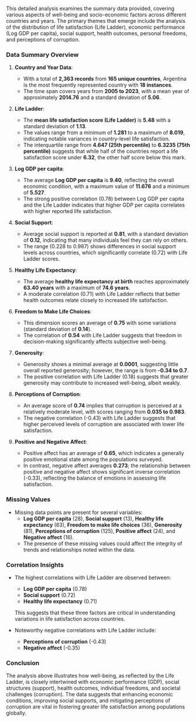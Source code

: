 This detailed analysis examines the summary data provided, covering various aspects of well-being and socio-economic factors across different countries and years. The primary themes that emerge include the analysis of the distribution of life satisfaction (Life Ladder), economic performance (Log GDP per capita), social support, health outcomes, personal freedoms, and perceptions of corruption.

### Data Summary Overview

1. **Country and Year Data**:
   - With a total of **2,363 records** from **165 unique countries**, Argentina is the most frequently represented country with **18 instances**.
   - The time span covers years from **2005 to 2023**, with a mean year of approximately **2014.76** and a standard deviation of **5.06**.

2. **Life Ladder**:
   - The **mean life satisfaction score (Life Ladder)** is **5.48** with a standard deviation of **1.13**. 
   - The values range from a minimum of **1.281** to a maximum of **8.019**, indicating notable variances in country-level life satisfaction.
   - The interquartile range from **4.647 (25th percentile)** to **6.3235 (75th percentile)** suggests that while half of the countries report a life satisfaction score under **6.32**, the other half score below this mark.

3. **Log GDP per capita**:
   - The average **Log GDP per capita** is **9.40**, reflecting the overall economic condition, with a maximum value of **11.676** and a minimum of **5.527**.
   - The strong positive correlation (0.78) between Log GDP per capita and the Life Ladder indicates that higher GDP per capita correlates with higher reported life satisfaction.

4. **Social Support**:
   - Average social support is reported at **0.81**, with a standard deviation of **0.12**, indicating that many individuals feel they can rely on others.
   - The range (0.228 to 0.987) shows differences in social support levels across countries, which significantly correlate (0.72) with Life Ladder scores.

5. **Healthy Life Expectancy**:
   - The average **healthy life expectancy at birth** reaches approximately **63.40 years** with a maximum of **74.6 years**.
   - A moderate correlation (0.71) with Life Ladder reflects that better health outcomes relate closely to increased life satisfaction.

6. **Freedom to Make Life Choices**:
   - This dimension scores an average of **0.75** with some variations (standard deviation of **0.14**).
   - The correlation of **0.54** with Life Ladder suggests that freedom in decision-making significantly affects subjective well-being.

7. **Generosity**:
   - Generosity shows a minimal average at **0.0001**, suggesting little overall reported generosity; however, the range is from **-0.34 to 0.7**.
   - The positive correlation with Life Ladder (0.18) suggests that greater generosity may contribute to increased well-being, albeit weakly.

8. **Perceptions of Corruption**:
   - An average score of **0.74** implies that corruption is perceived at a relatively moderate level, with scores ranging from **0.035 to 0.983**.
   - The negative correlation (-0.43) with Life Ladder suggests that higher perceived levels of corruption are associated with lower life satisfaction.

9. **Positive and Negative Affect**:
   - Positive affect has an average of **0.65**, which indicates a generally positive emotional state among the populations surveyed.
   - In contrast, negative affect averages **0.273**; the relationship between positive and negative affect shows significant inverse correlation (-0.33), reflecting the balance of emotions in assessing life satisfaction.

### Missing Values

- Missing data points are present for several variables:
  - **Log GDP per capita** (28), **Social support** (13), **Healthy life expectancy** (63), **Freedom to make life choices** (36), **Generosity** (81), **Perceptions of corruption** (125), **Positive affect** (24), and **Negative affect** (16).
  - The presence of these missing values could affect the integrity of trends and relationships noted within the data.

### Correlation Insights

- The highest correlations with Life Ladder are observed between:
  - **Log GDP per capita** (0.78)
  - **Social support** (0.72)
  - **Healthy life expectancy** (0.71)
  
  This suggests that these three factors are critical in understanding variations in life satisfaction across countries.

- Noteworthy negative correlations with Life Ladder include:
  - **Perceptions of corruption** (-0.43)
  - **Negative affect** (-0.35)

### Conclusion

The analysis above illustrates how well-being, as reflected by the Life Ladder, is closely intertwined with economic performance (GDP), social structures (support), health outcomes, individual freedoms, and societal challenges (corruption). The data suggests that enhancing economic conditions, improving social supports, and mitigating perceptions of corruption are vital in fostering greater life satisfaction among populations globally.